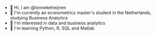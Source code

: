 - 👋 Hi, I am @lonnekeheijnen
- 🌱 I'm currently an econometrics master's student in the Netherlands, studying Business Analytics
- 🔭 I'm interested in data and business analytics
- 🌱 I'm learning Python, R, SQL and Matlab




<!--
**lonnekeheijnen/lonnekeheijnen** is a ✨ _special_ ✨ repository because its `README.md` (this file) appears on your GitHub profile.

Here are some ideas to get you started:

- 🔭 I’m currently working on ...
- 🌱 I’m currently learning ...
- 👯 I’m looking to collaborate on ...
- 🤔 I’m looking for help with ...
- 💬 Ask me about ...
- 📫 How to reach me: ...
- 😄 Pronouns: ...
- ⚡ Fun fact: ...
-->
